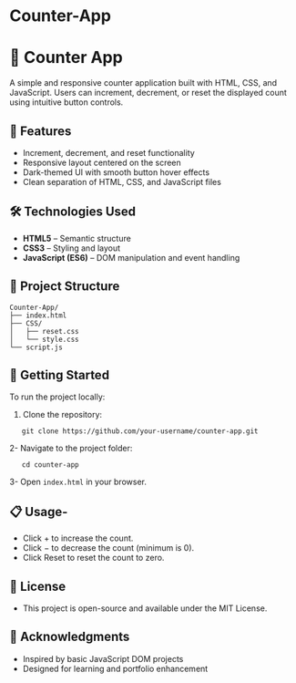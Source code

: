 # Counter-App
# 🧮 Counter App

A simple and responsive counter application built with HTML, CSS, and JavaScript. Users can increment, decrement, or reset the displayed count using intuitive button controls.

## 📌 Features

- Increment, decrement, and reset functionality
- Responsive layout centered on the screen
- Dark-themed UI with smooth button hover effects
- Clean separation of HTML, CSS, and JavaScript files

## 🛠️ Technologies Used

- **HTML5** – Semantic structure
- **CSS3** – Styling and layout
- **JavaScript (ES6)** – DOM manipulation and event handling

## 📂 Project Structure
```
Counter-App/
├── index.html
├── CSS/
│   ├── reset.css
│   └── style.css
└── script.js
```

## 🚀 Getting Started

To run the project locally:

1. Clone the repository:
```
   git clone https://github.com/your-username/counter-app.git
```
2- Navigate to the project folder:
```
   cd counter-app
```
3- Open ```index.html``` in your browser.


## 📋 Usage- 
- Click + to increase the count.
- Click − to decrease the count (minimum is 0).
- Click Reset to reset the count to zero.


## 📄 License
- This project is open-source and available under the MIT License.


## 🙌 Acknowledgments
- Inspired by basic JavaScript DOM projects
- Designed for learning and portfolio enhancement

